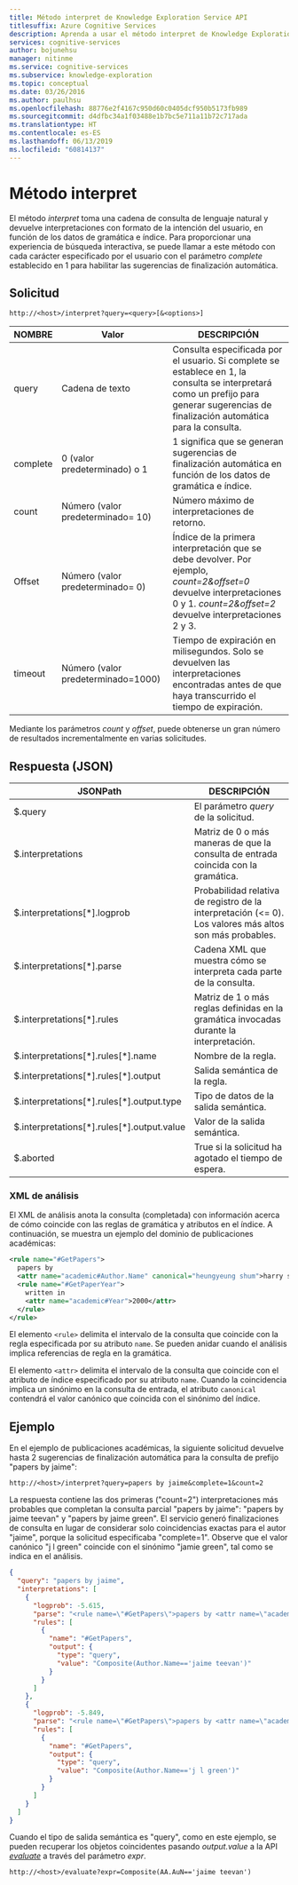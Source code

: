```yaml
---
title: Método interpret de Knowledge Exploration Service API
titlesuffix: Azure Cognitive Services
description: Aprenda a usar el método interpret de Knowledge Exploration Service (KES) API.
services: cognitive-services
author: bojunehsu
manager: nitinme
ms.service: cognitive-services
ms.subservice: knowledge-exploration
ms.topic: conceptual
ms.date: 03/26/2016
ms.author: paulhsu
ms.openlocfilehash: 88776e2f4167c950d60c0405dcf950b5173fb989
ms.sourcegitcommit: d4dfbc34a1f03488e1b7bc5e711a11b72c717ada
ms.translationtype: HT
ms.contentlocale: es-ES
ms.lasthandoff: 06/13/2019
ms.locfileid: "60814137"
---
```

# <a name="interpret-method"></a>Método interpret

El método *interpret* toma una cadena de consulta de lenguaje natural y devuelve interpretaciones con formato de la intención del usuario, en función de los datos de gramática e índice.  Para proporcionar una experiencia de búsqueda interactiva, se puede llamar a este método con cada carácter especificado por el usuario con el parámetro *complete* establecido en 1 para habilitar las sugerencias de finalización automática.

## <a name="request"></a>Solicitud

`http://<host>/interpret?query=<query>[&<options>]`

NOMBRE|Valor| DESCRIPCIÓN
----|----|----
query    | Cadena de texto | Consulta especificada por el usuario.  Si complete se establece en 1, la consulta se interpretará como un prefijo para generar sugerencias de finalización automática para la consulta.        
complete | 0 (valor predeterminado) o 1 | 1 significa que se generan sugerencias de finalización automática en función de los datos de gramática e índice.         
count    | Número (valor predeterminado= 10) | Número máximo de interpretaciones de retorno.         
Offset   | Número (valor predeterminado= 0) | Índice de la primera interpretación que se debe devolver.  Por ejemplo, *count=2&offset=0* devuelve interpretaciones 0 y 1. *count=2&offset=2* devuelve interpretaciones 2 y 3.       
timeout  | Número (valor predeterminado=1000) | Tiempo de expiración en milisegundos. Solo se devuelven las interpretaciones encontradas antes de que haya transcurrido el tiempo de expiración.

Mediante los parámetros *count* y *offset*, puede obtenerse un gran número de resultados incrementalmente en varias solicitudes.

## <a name="response-json"></a>Respuesta (JSON)

JSONPath     | DESCRIPCIÓN
---------|---------
$.query |El parámetro *query* de la solicitud.
$.interpretations   |Matriz de 0 o más maneras de que la consulta de entrada coincida con la gramática.
$.interpretations[\*].logprob   |Probabilidad relativa de registro de la interpretación (<= 0).  Los valores más altos son más probables.
$.interpretations[\*].parse |Cadena XML que muestra cómo se interpreta cada parte de la consulta.
$.interpretations[\*].rules |Matriz de 1 o más reglas definidas en la gramática invocadas durante la interpretación.
$.interpretations[\*].rules[\*].name    |Nombre de la regla.
$.interpretations[\*].rules[\*].output  |Salida semántica de la regla.
$.interpretations[\*].rules[\*].output.type |Tipo de datos de la salida semántica.
$.interpretations[\*].rules[\*].output.value|Valor de la salida semántica.  
$.aborted | True si la solicitud ha agotado el tiempo de espera.

### <a name="parse-xml"></a>XML de análisis

El XML de análisis anota la consulta (completada) con información acerca de cómo coincide con las reglas de gramática y atributos en el índice.  A continuación, se muestra un ejemplo del dominio de publicaciones académicas:

```xml
<rule name="#GetPapers">
  papers by 
  <attr name="academic#Author.Name" canonical="heungyeung shum">harry shum</attr>
  <rule name="#GetPaperYear">
    written in
    <attr name="academic#Year">2000</attr>
  </rule>
</rule>
```

El elemento `<rule>` delimita el intervalo de la consulta que coincide con la regla especificada por su atributo `name`.  Se pueden anidar cuando el análisis implica referencias de regla en la gramática.

El elemento `<attr>` delimita el intervalo de la consulta que coincide con el atributo de índice especificado por su atributo `name`.  Cuando la coincidencia implica un sinónimo en la consulta de entrada, el atributo `canonical` contendrá el valor canónico que coincida con el sinónimo del índice.

## <a name="example"></a>Ejemplo

En el ejemplo de publicaciones académicas, la siguiente solicitud devuelve hasta 2 sugerencias de finalización automática para la consulta de prefijo "papers by jaime":

`http://<host>/interpret?query=papers by jaime&complete=1&count=2`

La respuesta contiene las dos primeras ("count=2") interpretaciones más probables que completan la consulta parcial "papers by jaime": "papers by jaime teevan" y "papers by jaime green".  El servicio generó finalizaciones de consulta en lugar de considerar solo coincidencias exactas para el autor "jaime", porque la solicitud especificaba "complete=1". Observe que el valor canónico "j l green" coincide con el sinónimo "jamie green", tal como se indica en el análisis.


```json
{
  "query": "papers by jaime",
  "interpretations": [
    {
      "logprob": -5.615,
      "parse": "<rule name=\"#GetPapers\">papers by <attr name=\"academic#Author.Name\">jaime teevan</attr></rule>",
      "rules": [
        {
          "name": "#GetPapers",
          "output": {
            "type": "query",
            "value": "Composite(Author.Name=='jaime teevan')"
          }
        }
      ]
    },
    {
      "logprob": -5.849,
      "parse": "<rule name=\"#GetPapers\">papers by <attr name=\"academic#Author.Name\" canonical=\"j l green\">jaime green</attr></rule>",
      "rules": [
        {
          "name": "#GetPapers",
          "output": {
            "type": "query",
            "value": "Composite(Author.Name=='j l green')"
          }
        }
      ]
    }
  ]
}
```  

Cuando el tipo de salida semántica es "query", como en este ejemplo, se pueden recuperar los objetos coincidentes pasando *output.value* a la API [*evaluate*](evaluateMethod.md) a través del parámetro *expr*.

`http://<host>/evaluate?expr=Composite(AA.AuN=='jaime teevan')`
  
